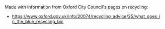 Made with information from Oxford City Council's pages on recycling:

- https://www.oxford.gov.uk/info/20074/recycling_advice/25/what_goes_in_the_blue_recycling_bin
